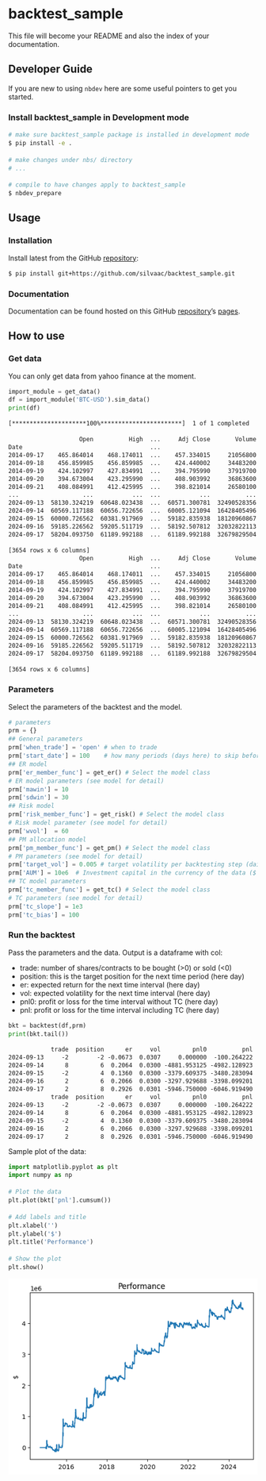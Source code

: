 # backtest_sample

<!-- WARNING: THIS FILE WAS AUTOGENERATED! DO NOT EDIT! -->

This file will become your README and also the index of your
documentation.

## Developer Guide

If you are new to using `nbdev` here are some useful pointers to get you
started.

### Install backtest_sample in Development mode

``` sh
# make sure backtest_sample package is installed in development mode
$ pip install -e .

# make changes under nbs/ directory
# ...

# compile to have changes apply to backtest_sample
$ nbdev_prepare
```

## Usage

### Installation

Install latest from the GitHub
[repository](https://github.com/silvaac/backtest_sample):

``` sh
$ pip install git+https://github.com/silvaac/backtest_sample.git
```

### Documentation

Documentation can be found hosted on this GitHub
[repository](https://github.com/silvaac/backtest_sample)’s
[pages](https://www.idatafactory.com/backtest_sample/).

## How to use

### Get data

You can only get data from yahoo finance at the moment.

``` python
import_module = get_data()
df = import_module('BTC-USD').sim_data()
print(df)
```

    [*********************100%***********************]  1 of 1 completed

                        Open          High  ...     Adj Close       Volume
    Date                                    ...                           
    2014-09-17    465.864014    468.174011  ...    457.334015     21056800
    2014-09-18    456.859985    456.859985  ...    424.440002     34483200
    2014-09-19    424.102997    427.834991  ...    394.795990     37919700
    2014-09-20    394.673004    423.295990  ...    408.903992     36863600
    2014-09-21    408.084991    412.425995  ...    398.821014     26580100
    ...                  ...           ...  ...           ...          ...
    2024-09-13  58130.324219  60648.023438  ...  60571.300781  32490528356
    2024-09-14  60569.117188  60656.722656  ...  60005.121094  16428405496
    2024-09-15  60000.726562  60381.917969  ...  59182.835938  18120960867
    2024-09-16  59185.226562  59205.511719  ...  58192.507812  32032822113
    2024-09-17  58204.093750  61189.992188  ...  61189.992188  32679829504

    [3654 rows x 6 columns]
                        Open          High  ...     Adj Close       Volume
    Date                                    ...                           
    2014-09-17    465.864014    468.174011  ...    457.334015     21056800
    2014-09-18    456.859985    456.859985  ...    424.440002     34483200
    2014-09-19    424.102997    427.834991  ...    394.795990     37919700
    2014-09-20    394.673004    423.295990  ...    408.903992     36863600
    2014-09-21    408.084991    412.425995  ...    398.821014     26580100
    ...                  ...           ...  ...           ...          ...
    2024-09-13  58130.324219  60648.023438  ...  60571.300781  32490528356
    2024-09-14  60569.117188  60656.722656  ...  60005.121094  16428405496
    2024-09-15  60000.726562  60381.917969  ...  59182.835938  18120960867
    2024-09-16  59185.226562  59205.511719  ...  58192.507812  32032822113
    2024-09-17  58204.093750  61189.992188  ...  61189.992188  32679829504

    [3654 rows x 6 columns]

### Parameters

Select the parameters of the backtest and the model.

``` python
# parameters
prm = {}
## General parameters
prm['when_trade'] = 'open' # when to trade
prm['start_date'] = 100    # how many periods (days here) to skip before trading
## ER model
prm['er_member_func'] = get_er() # Select the model class
# ER model parameters (see model for detail)
prm['mawin'] = 10
prm['sdwin'] = 30
## Risk model
prm['risk_member_func'] = get_risk() # Select the model class
# Risk model parameter (see model for detail)
prm['wvol']  = 60
## PM allocation model
prm['pm_member_func'] = get_pm() # Select the model class
# PM parameters (see model for detail)
prm['target_vol'] = 0.005 # target volatility per backtesting step (daily here)
prm['AUM'] = 10e6  # Investment capital in the currency of the data ($ here)
## TC model parameters
prm['tc_member_func'] = get_tc() # Select the model class
# TC parameters (see model for detail)
prm['tc_slope'] = 1e3
prm['tc_bias'] = 100
```

### Run the backtest

Pass the parameters and the data. Output is a dataframe with col:

- trade: number of shares/contracts to be bought (\>0) or sold (\<0)
- position: this is the target position for the next time period (here
  day)
- er: expected return for the next time interval (here day)
- vol: expected volatility for the next time interval (here day)
- pnl0: profit or loss for the time interval without TC (here day)
- pnl: profit or loss for the time interval including TC (here day)

``` python
bkt = backtest(df,prm)
print(bkt.tail())
```

                trade  position      er     vol         pnl0          pnl
    2024-09-13     -2        -2 -0.0673  0.0307     0.000000  -100.264222
    2024-09-14      8         6  0.2064  0.0300 -4881.953125 -4982.128923
    2024-09-15     -2         4  0.1360  0.0300 -3379.609375 -3480.283094
    2024-09-16      2         6  0.2066  0.0300 -3297.929688 -3398.099201
    2024-09-17      2         8  0.2926  0.0301 -5946.750000 -6046.919490
                trade  position      er     vol         pnl0          pnl
    2024-09-13     -2        -2 -0.0673  0.0307     0.000000  -100.264222
    2024-09-14      8         6  0.2064  0.0300 -4881.953125 -4982.128923
    2024-09-15     -2         4  0.1360  0.0300 -3379.609375 -3480.283094
    2024-09-16      2         6  0.2066  0.0300 -3297.929688 -3398.099201
    2024-09-17      2         8  0.2926  0.0301 -5946.750000 -6046.919490

Sample plot of the data:

``` python
import matplotlib.pyplot as plt
import numpy as np

# Plot the data
plt.plot(bkt['pnl'].cumsum())

# Add labels and title
plt.xlabel('')
plt.ylabel('$')
plt.title('Performance')

# Show the plot
plt.show()
```

![](index_files/figure-commonmark/cell-5-output-1.png)
